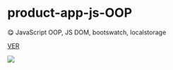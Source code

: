 # product-app-js-OOP

:yum: JavaScript OOP, JS DOM, bootswatch, localstorage

[VER](https://wilderpariona.github.io/product-app-js-OOP/)

![](https://user-images.githubusercontent.com/46570334/77375903-dd827080-6d3c-11ea-917b-2f9a2df7c8d5.gif)

